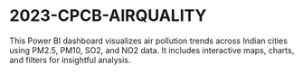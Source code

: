 # 2023-CPCB-AIRQUALITY
This Power BI dashboard visualizes air pollution trends across Indian cities using PM2.5, PM10, SO2, and NO2 data. It includes interactive maps, charts, and filters for insightful analysis. 
